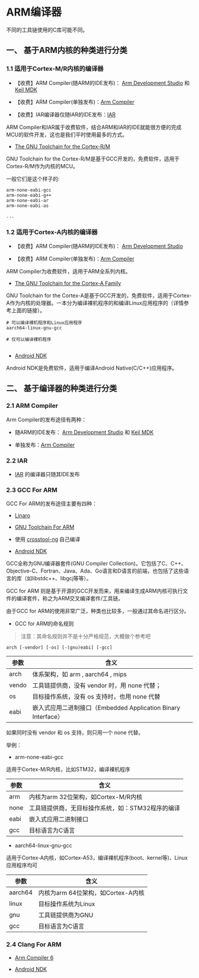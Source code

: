 # ARM编译器

不同的工具链使用的C库可能不同。


## 一、 基于ARM内核的种类进行分类

### 1.1 适用于Cortex-M/R内核的编译器

 * 【收费】ARM Compiler(随ARM的IDE发布)： [Arm Development Studio](https://developer.arm.com/tools-and-software/embedded/arm-development-studio) 和 [Keil MDK](https://developer.arm.com/tools-and-software/embedded/keil-mdk)

 * 【收费】ARM Compiler(单独发布)：[Arm Compiler](https://developer.arm.com/tools-and-software/embedded/arm-compiler)

* 【收费】IAR编译器仅随IAR的IDE发布：[IAR](https://www.iar.com/iar-embedded-workbench/) 


ARM Compiler和IAR属于收费软件，结合ARM和IAR的IDE就能很方便的完成MCU的软件开发，这也是我们平时使用最多的方式。

* [The GNU Toolchain for the Cortex-R/M](https://developer.arm.com/tools-and-software/open-source-software/developer-tools/gnu-toolchain/gnu-rm/downloads)

GNU Toolchain for the Cortex-R/M是基于GCC开发的，免费软件，适用于Cortex-R/M作为内核的MCU。

一般它们是这个样子的:
```
arm-none-eabi-gcc
arm-none-eabi-g++
arm-none-eabi-ar
arm-none-eabi-as

...
```

### 1.2 适用于Cortex-A内核的编译器

 * 【收费】ARM Compiler(随ARM的IDE发布)： [Arm Development Studio](https://developer.arm.com/tools-and-software/embedded/arm-development-studio)

 * 【收费】ARM Compiler(单独发布)：[Arm Compiler](https://developer.arm.com/tools-and-software/embedded/arm-compiler)

ARM Compiler为收费软件，适用于ARM全系列内核。

 * [The GNU Toolchain for the Cortex-A Family](https://developer.arm.com/tools-and-software/open-source-software/developer-tools/gnu-toolchain/gnu-a/downloads)

GNU Toolchain for the Cortex-A是基于GCC开发的，免费软件，适用于Cortex-A作为内核的处理器。一本分为编译裸机程序的和编译Linux应用程序的（详情参考上面的链接）。

```shell
# 可以编译裸机程序和Linux应用程序
aarch64-linux-gnu-gcc

# 仅可以编译裸机程序


```

* [Android NDK](https://developer.android.google.cn/ndk)

Android NDK是免费软件，适用于编译Android Native(C/C++)应用程序。



## 二、 基于编译器的种类进行分类

### 2.1 ARM Compiler

 Arm Compiler的发布途径有两种：  

 * 随ARM的IDE发布： [Arm Development Studio](https://developer.arm.com/tools-and-software/embedded/arm-development-studio) 和 [Keil MDK](https://developer.arm.com/tools-and-software/embedded/keil-mdk)

 * 单独发布：[Arm Compiler](https://developer.arm.com/tools-and-software/embedded/arm-compiler)


### 2.2 IAR
* [IAR](https://www.iar.com/iar-embedded-workbench/) 的编译器只随其IDE发布



### 2.3 GCC For ARM

GCC For ARM的发布途径主要有四种：

* [Linaro](https://www.linaro.org/)

* [GNU Toolchain For ARM](https://developer.arm.com/tools-and-software/open-source-software/developer-tools/gnu-toolchain)

* 使用 [crosstool-ng](http://crosstool-ng.github.io/) 自己编译

* [Android NDK](https://developer.android.google.cn/ndk)

GCC全称为GNU编译器套件(GNU Compiler Collection)。它包括了C、C++、Objective-C、Fortran、Java、Ada、Go语言和D语言的前端，也包括了这些语言的库（如libstdc++、libgcj等等）。  

GCC for ARM 则是基于开源的GCC开发而来，用来编译生成ARM内核可执行文件的编译套件，称之为ARM交叉编译套件/工具链。

由于GCC for ARM的使用非常广泛，种类也比较多，一般通过其命名进行区分。

* GCC for ARM的命名规则

> 注意：其命名规则并不是十分严格规范，大概做个参考吧

```
arch [-vendor] [-os] [-(gnu)eabi] [-gcc]

```

|参数|含义|
|----|---|
|arch|体系架构，如 arm , aarch64 , mips
|vendo| 工具链提供商，没有 vendor 时，用 none 代替；
|os|目标操作系统，没有 os 支持时，也用 none 代替
|eabi|嵌入式应用二进制接口（Embedded Application Binary Interface）

如果同时没有 vendor 和 os 支持，则只用一个 none 代替。  


举例：

* arm-none-eabi-gcc

适用于Cortex-M/R内核，比如STM32，编译裸机程序

|参数|含义|
|----|---|
|arm|内核为arm 32位架构，如Cortex-M/R内核|
|none|工具链提供商，无目标操作系统，如：STM32程序的编译|
|eabi|嵌入式应用二进制接口|
|gcc|目标语言为C语言|


* aarch64-linux-gnu-gcc

适用于Cortex-A内核，如Cortex-A53，编译裸机程序(boot、kernel等)、Linux应用程序均可

|参数|含义|
|----|---|
|aarch64|内核为arm 64位架构，如Cortex-A内核|
|linux|目标操作系统为Linux|
|gnu|工具链提供商为GNU|
|gcc|目标语言为C语言|


### 2.4 Clang For ARM

* [Arm Compiler 6](https://developer.arm.com/tools-and-software/embedded/arm-compiler)

* [Android NDK](https://developer.android.google.cn/ndk)
